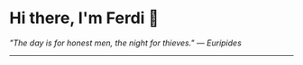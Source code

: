 <h1>Hi there, I'm Ferdi 👋</h1>

<p><em>
  "The day is for honest men, the night for thieves." — Euripides
</em></p>

---
